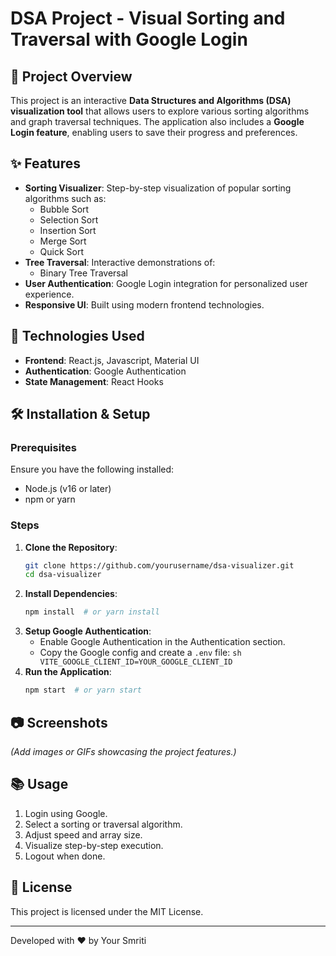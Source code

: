 # DSA Project - Visual Sorting and Traversal with Google Login

## 📌 Project Overview

This project is an interactive **Data Structures and Algorithms (DSA) visualization tool** that allows users to explore various sorting algorithms and graph traversal techniques. The application also includes a **Google Login feature**, enabling users to save their progress and preferences.

## ✨ Features

- **Sorting Visualizer**: Step-by-step visualization of popular sorting algorithms such as:
  - Bubble Sort
  - Selection Sort
  - Insertion Sort
  - Merge Sort
  - Quick Sort
- **Tree Traversal**: Interactive demonstrations of:
  - Binary Tree Traversal
- **User Authentication**: Google Login integration for personalized user experience.
- **Responsive UI**: Built using modern frontend technologies.

## 🚀 Technologies Used

- **Frontend**: React.js, Javascript, Material UI
- **Authentication**: Google Authentication
- **State Management**: React Hooks

## 🛠️ Installation & Setup

### Prerequisites

Ensure you have the following installed:

- Node.js (v16 or later)
- npm or yarn

### Steps

1. **Clone the Repository**:
   ```sh
   git clone https://github.com/yourusername/dsa-visualizer.git
   cd dsa-visualizer
   ```
2. **Install Dependencies**:
   ```sh
   npm install  # or yarn install
   ```
3. **Setup Google Authentication**:
   - Enable Google Authentication in the Authentication section.
   - Copy the Google config and create a `.env` file:
     `sh
VITE_GOOGLE_CLIENT_ID=YOUR_GOOGLE_CLIENT_ID
    `
4. **Run the Application**:
   ```sh
   npm start  # or yarn start
   ```

## 📷 Screenshots

_(Add images or GIFs showcasing the project features.)_

## 📚 Usage

1. Login using Google.
2. Select a sorting or traversal algorithm.
3. Adjust speed and array size.
4. Visualize step-by-step execution.
5. Logout when done.

## 📜 License

This project is licensed under the MIT License.

---

Developed with ❤️ by Your Smriti
